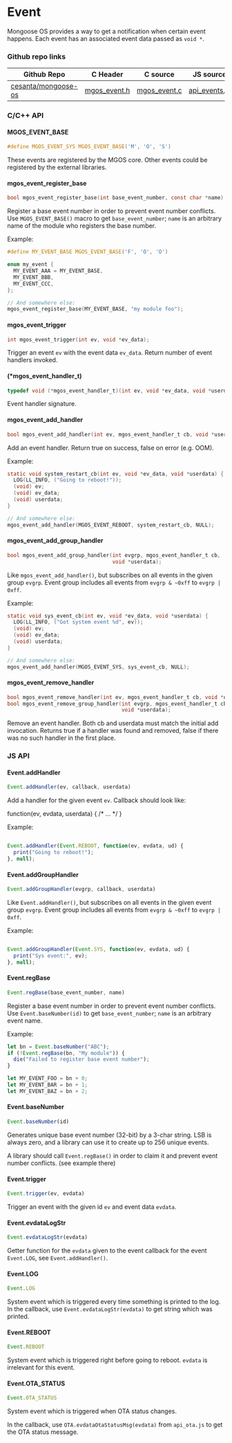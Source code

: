 
# Event

Mongoose OS provides a way to get a notification when certain event
happens. Each event has an associated event data passed as `void *`.
 
### Github repo links
| Github Repo | C Header | C source  | JS source |
| ----------- | -------- | --------  | ----------------- |
| [cesanta/mongoose-os](https://github.com/cesanta/mongoose-os) | [mgos_event.h](https://github.com/cesanta/mongoose-os/tree/master/fw/include/mgos_event.h) | [mgos_event.c](https://github.com/cesanta/mongoose-os/tree/master/fw/src/mgos_event.c)  | [api_events.js](http://github.com/mongoose-os-libs/mjs/tree/master/fs/api_events.js)         |


### C/С++ API
#### MGOS_EVENT_BASE

```c
#define MGOS_EVENT_SYS MGOS_EVENT_BASE('M', 'O', 'S')
```

These events are registered by the MGOS core.
Other events could be registered by the external libraries.
 
#### mgos_event_register_base

```c
bool mgos_event_register_base(int base_event_number, const char *name);
```

Register a base event number in order to prevent event number conflicts.
Use `MGOS_EVENT_BASE()` macro to get `base_event_number`; `name` is an
arbitrary name of the module who registers the base number.

Example:
```c
#define MY_EVENT_BASE MGOS_EVENT_BASE('F', 'O', 'O')

enum my_event {
  MY_EVENT_AAA = MY_EVENT_BASE,
  MY_EVENT_BBB,
  MY_EVENT_CCC,
};

// And somewhere else:
mgos_event_register_base(MY_EVENT_BASE, "my module foo");
```
 
#### mgos_event_trigger

```c
int mgos_event_trigger(int ev, void *ev_data);
```
 Trigger an event `ev` with the event data `ev_data`. Return number of event
handlers invoked. 
#### (*mgos_event_handler_t)

```c
typedef void (*mgos_event_handler_t)(int ev, void *ev_data, void *userdata);
```
 Event handler signature. 
#### mgos_event_add_handler

```c
bool mgos_event_add_handler(int ev, mgos_event_handler_t cb, void *userdata);
```

Add an event handler. Return true on success, false on error (e.g. OOM).

Example:
```c
static void system_restart_cb(int ev, void *ev_data, void *userdata) {
  LOG(LL_INFO, ("Going to reboot!"));
  (void) ev;
  (void) ev_data;
  (void) userdata;
}

// And somewhere else:
mgos_event_add_handler(MGOS_EVENT_REBOOT, system_restart_cb, NULL);
```
 
#### mgos_event_add_group_handler

```c
bool mgos_event_add_group_handler(int evgrp, mgos_event_handler_t cb,
                                  void *userdata);
```

Like `mgos_event_add_handler()`, but subscribes on all events in the given
group `evgrp`. Event group includes all events from `evgrp & ~0xff` to
`evgrp | 0xff`.

Example:
```c
static void sys_event_cb(int ev, void *ev_data, void *userdata) {
  LOG(LL_INFO, ("Got system event %d", ev));
  (void) ev;
  (void) ev_data;
  (void) userdata;
}

// And somewhere else:
mgos_event_add_handler(MGOS_EVENT_SYS, sys_event_cb, NULL);
```
 
#### mgos_event_remove_handler

```c
bool mgos_event_remove_handler(int ev, mgos_event_handler_t cb, void *userdata);
bool mgos_event_remove_group_handler(int evgrp, mgos_event_handler_t cb,
                                     void *userdata);
```

Remove an event handler.
Both cb and userdata must match the initial add invocation.
Returns true if a handler was found and removed, false if there was no
such handler in the first place.
 

### JS API
#### Event.addHandler

```javascript
Event.addHandler(ev, callback, userdata)
```
Add a handler for the given event `ev`. Callback should look like:

function(ev, evdata, userdata) { /* ... */ }

Example:
```javascript

Event.addHandler(Event.REBOOT, function(ev, evdata, ud) {
  print("Going to reboot!");
}, null);
```
#### Event.addGroupHandler

```javascript
Event.addGroupHandler(evgrp, callback, userdata)
```
Like `Event.addHandler()`, but subscribes on all events in the given
event group `evgrp`. Event group includes all events from `evgrp & ~0xff`
to `evgrp | 0xff`.

Example:
```javascript

Event.addGroupHandler(Event.SYS, function(ev, evdata, ud) {
  print("Sys event:", ev);
}, null);
```
#### Event.regBase

```javascript
Event.regBase(base_event_number, name)
```
Register a base event number in order to prevent event number conflicts.
Use `Event.baseNumber(id)` to get `base_event_number`; `name` is an
arbitrary event name.

Example:
```javascript
let bn = Event.baseNumber("ABC");
if (!Event.regBase(bn, "My module")) {
  die("Failed to register base event number");
}

let MY_EVENT_FOO = bn + 0;
let MY_EVENT_BAR = bn + 1;
let MY_EVENT_BAZ = bn + 2;
```
#### Event.baseNumber

```javascript
Event.baseNumber(id)
```
Generates unique base event number (32-bit) by a 3-char string.
LSB is always zero, and a library can use it to create up to 256 unique
events.

A library should call `Event.regBase()` in order to claim
it and prevent event number conflicts. (see example there)
#### Event.trigger

```javascript
Event.trigger(ev, evdata)
```
Trigger an event with the given id `ev` and event data `evdata`.
#### Event.evdataLogStr

```javascript
Event.evdataLogStr(evdata)
```
Getter function for the `evdata` given to the event callback for the event
`Event.LOG`, see `Event.addHandler()`.
#### Event.LOG

```javascript
Event.LOG
```
System event which is triggered every time something is printed to the
log.  In the callback, use `Event.evdataLogStr(evdata)` to get string
which was printed.
#### Event.REBOOT

```javascript
Event.REBOOT
```
System event which is triggered right before going to reboot. `evdata`
is irrelevant for this event.
#### Event.OTA_STATUS

```javascript
Event.OTA_STATUS
```
System event which is triggered when OTA status changes.

In the callback, use `OTA.evdataOtaStatusMsg(evdata)` from `api_ota.js` to
get the OTA status message.
